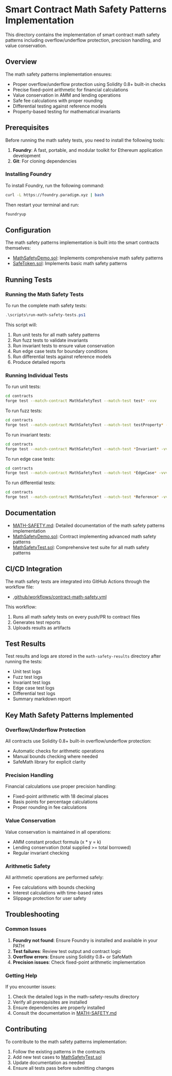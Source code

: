 # Smart Contract Math Safety Patterns Implementation

This directory contains the implementation of smart contract math safety patterns including overflow/underflow protection, precision handling, and value conservation.

## Overview

The math safety patterns implementation ensures:
- Proper overflow/underflow protection using Solidity 0.8+ built-in checks
- Precise fixed-point arithmetic for financial calculations
- Value conservation in AMM and lending operations
- Safe fee calculations with proper rounding
- Differential testing against reference models
- Property-based testing for mathematical invariants

## Prerequisites

Before running the math safety tests, you need to install the following tools:

1. **Foundry**: A fast, portable, and modular toolkit for Ethereum application development
2. **Git**: For cloning dependencies

### Installing Foundry

To install Foundry, run the following command:

```bash
curl -L https://foundry.paradigm.xyz | bash
```

Then restart your terminal and run:

```bash
foundryup
```

## Configuration

The math safety patterns implementation is built into the smart contracts themselves:
- [MathSafetyDemo.sol](src/core/MathSafetyDemo.sol): Implements comprehensive math safety patterns
- [SafeToken.sol](src/core/SafeToken.sol): Implements basic math safety patterns

## Running Tests

### Running the Math Safety Tests

To run the complete math safety tests:

```powershell
.\scripts\run-math-safety-tests.ps1
```

This script will:
1. Run unit tests for all math safety patterns
2. Run fuzz tests to validate invariants
3. Run invariant tests to ensure value conservation
4. Run edge case tests for boundary conditions
5. Run differential tests against reference models
6. Produce detailed reports

### Running Individual Tests

To run unit tests:

```bash
cd contracts
forge test --match-contract MathSafetyTest --match-test test* -vvv
```

To run fuzz tests:

```bash
cd contracts
forge test --match-contract MathSafetyTest --match-test testProperty* -vvv
```

To run invariant tests:

```bash
cd contracts
forge test --match-contract MathSafetyTest --match-test *Invariant* -vvv
```

To run edge case tests:

```bash
cd contracts
forge test --match-contract MathSafetyTest --match-test *EdgeCase* -vvv
```

To run differential tests:

```bash
cd contracts
forge test --match-contract MathSafetyTest --match-test *Reference* -vvv
```

## Documentation

- [MATH-SAFETY.md](docs/contracts/MATH-SAFETY.md): Detailed documentation of the math safety patterns implementation
- [MathSafetyDemo.sol](src/core/MathSafetyDemo.sol): Contract implementing advanced math safety patterns
- [MathSafetyTest.sol](test/core/MathSafetyTest.sol): Comprehensive test suite for all math safety patterns

## CI/CD Integration

The math safety tests are integrated into GitHub Actions through the workflow file:
- [.github/workflows/contract-math-safety.yml](.github/workflows/contract-math-safety.yml)

This workflow:
1. Runs all math safety tests on every push/PR to contract files
2. Generates test reports
3. Uploads results as artifacts

## Test Results

Test results and logs are stored in the `math-safety-results` directory after running the tests:

- Unit test logs
- Fuzz test logs
- Invariant test logs
- Edge case test logs
- Differential test logs
- Summary markdown report

## Key Math Safety Patterns Implemented

### Overflow/Underflow Protection

All contracts use Solidity 0.8+ built-in overflow/underflow protection:
- Automatic checks for arithmetic operations
- Manual bounds checking where needed
- SafeMath library for explicit clarity

### Precision Handling

Financial calculations use proper precision handling:
- Fixed-point arithmetic with 18 decimal places
- Basis points for percentage calculations
- Proper rounding in fee calculations

### Value Conservation

Value conservation is maintained in all operations:
- AMM constant product formula (x * y = k)
- Lending conservation (total supplied >= total borrowed)
- Regular invariant checking

### Arithmetic Safety

All arithmetic operations are performed safely:
- Fee calculations with bounds checking
- Interest calculations with time-based rates
- Slippage protection for user safety

## Troubleshooting

### Common Issues

1. **Foundry not found**: Ensure Foundry is installed and available in your PATH
2. **Test failures**: Review test output and contract logic
3. **Overflow errors**: Ensure using Solidity 0.8+ or SafeMath
4. **Precision issues**: Check fixed-point arithmetic implementation

### Getting Help

If you encounter issues:
1. Check the detailed logs in the math-safety-results directory
2. Verify all prerequisites are installed
3. Ensure dependencies are properly installed
4. Consult the documentation in [MATH-SAFETY.md](docs/contracts/MATH-SAFETY.md)

## Contributing

To contribute to the math safety patterns implementation:

1. Follow the existing patterns in the contracts
2. Add new test cases to [MathSafetyTest.sol](test/core/MathSafetyTest.sol)
3. Update documentation as needed
4. Ensure all tests pass before submitting changes